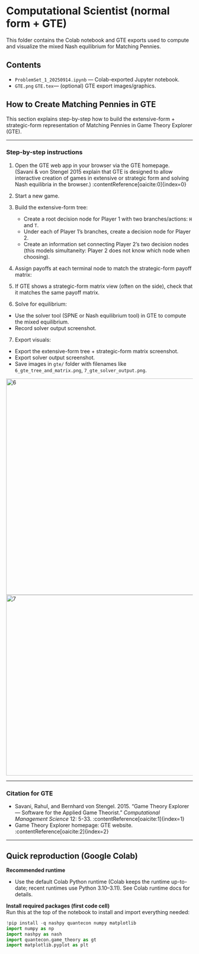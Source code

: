 # Computational Scientist (normal form + GTE)

This folder contains the Colab notebook and GTE exports used to compute and visualize the mixed Nash equilibrium for Matching Pennies.

## Contents
- `ProblemSet_1_20250914.ipynb` — Colab-exported Jupyter notebook.    
- `GTE.png` `GTE.tex`— (optional) GTE export images/graphics.  

## How to Create Matching Pennies in GTE

This section explains step-by-step how to build the extensive-form + strategic-form representation of Matching Pennies in Game Theory Explorer (GTE).

---

### Step-by-step instructions

1. Open the GTE web app in your browser via the GTE homepage.  
   (Savani & von Stengel 2015 explain that GTE is designed to allow interactive creation of games in extensive or strategic form and solving Nash equilibria in the browser.) :contentReference[oaicite:0]{index=0}

2. Start a new game.

3. Build the extensive-form tree:
   - Create a root decision node for Player 1 with two branches/actions: `H` and `T`.
   - Under each of Player 1’s branches, create a decision node for Player 2.
   - Create an information set connecting Player 2’s two decision nodes (this models simultaneity: Player 2 does not know which node when choosing).

4. Assign payoffs at each terminal node to match the strategic-form payoff matrix:

5. If GTE shows a strategic-form matrix view (often on the side), check that it matches the same payoff matrix.

6. Solve for equilibrium:
- Use the solver tool (SPNE or Nash equilibrium tool) in GTE to compute the mixed equilibrium.
- Record solver output screenshot.

7. Export visuals:
- Export the extensive-form tree + strategic-form matrix screenshot.
- Export solver output screenshot.
- Save images in `gte/` folder with filenames like `6_gte_tree_and_matrix.png`, `7_gte_solver_output.png`.
<img width="1035" height="582" alt="6" src="https://github.com/user-attachments/assets/9aea132b-58b5-4354-849b-dd46e8de2608" />
<img width="774" height="486" alt="7" src="https://github.com/user-attachments/assets/428b94aa-9526-4284-8a65-08726103efc9" />

---

### Citation for GTE

- Savani, Rahul, and Bernhard von Stengel. 2015. “Game Theory Explorer — Software for the Applied Game Theorist.” *Computational Management Science* 12: 5-33. :contentReference[oaicite:1]{index=1}  
- Game Theory Explorer homepage: GTE website. :contentReference[oaicite:2]{index=2}

---

## Quick reproduction (Google Colab)

**Recommended runtime**
- Use the default Colab Python runtime (Colab keeps the runtime up-to-date; recent runtimes use Python 3.10–3.11). See Colab runtime docs for details. 

**Install required packages (first code cell)**  
Run this at the top of the notebook to install and import everything needed:
```python
!pip install -q nashpy quantecon numpy matplotlib
import numpy as np
import nashpy as nash
import quantecon.game_theory as gt
import matplotlib.pyplot as plt
